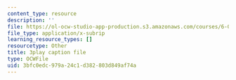 ```yaml
---
content_type: resource
description: ''
file: https://ol-ocw-studio-app-production.s3.amazonaws.com/courses/6-0001-introduction-to-computer-science-and-programming-in-python-fall-2016/3bfc0edc979a24c1d382803d849af74a_nykOeWgQcHM.srt
file_type: application/x-subrip
learning_resource_types: []
resourcetype: Other
title: 3play caption file
type: OCWFile
uid: 3bfc0edc-979a-24c1-d382-803d849af74a
---
```

